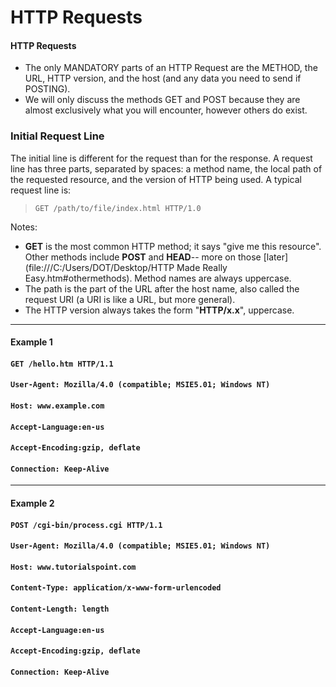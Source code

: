 # HTTP Requests

#### **HTTP Requests**

* The only MANDATORY parts of an HTTP Request are the METHOD, the URL, HTTP version, and the host \(and any data you need to send if POSTING\).
* We will only discuss the methods GET and POST because they are almost exclusively what you will encounter, however others do exist.

### Initial Request Line

The initial line is different for the request than for the response. A request line has three parts, separated by spaces: a method name, the local path of the requested resource, and the version of HTTP being used. A typical request line is:

> ```
> GET /path/to/file/index.html HTTP/1.0
> ```

Notes:

* **GET** is the most common HTTP method; it says "give me this resource". Other methods include **POST** and **HEAD**-- more on those [later](file:///C:/Users/DOT/Desktop/HTTP Made Really Easy.htm#othermethods). Method names are always uppercase.
* The path is the part of the URL after the host name, also called the request URI \(a URI is like a URL, but more general\).
* The HTTP version always takes the form "**HTTP/x.x**", uppercase.

---

#### Example 1

#### `GET /hello.htm HTTP/1.1`

#### `User-Agent: Mozilla/4.0 (compatible; MSIE5.01; Windows NT)`

#### `Host: www.example.com`

#### `Accept-Language:en-us`

#### `Accept-Encoding:gzip, deflate`

#### `Connection: Keep-Alive`

---

#### Example 2

#### `POST /cgi-bin/process.cgi HTTP/1.1`

#### `User-Agent: Mozilla/4.0 (compatible; MSIE5.01; Windows NT)`

#### `Host: www.tutorialspoint.com`

#### `Content-Type: application/x-www-form-urlencoded`

#### `Content-Length: length`

#### `Accept-Language:en-us`

#### `Accept-Encoding:gzip, deflate`

#### `Connection: Keep-Alive`



